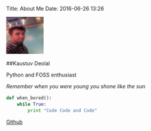 Title: About Me 
Date: 2016-06-26 13:26

![kaustuv](https://raw.githubusercontent.com/Vutsuak16/Vutsuak16.github.io/master/content/images/imgserver.jpg)

##Kaustuv Deolal

Python and FOSS enthusiast

*Remember when you were young you shone like the sun*

```python
def when_bored():
	while True:
		print "Code Code and Code"
```
[Github](https://github.com/Vutsuak16)